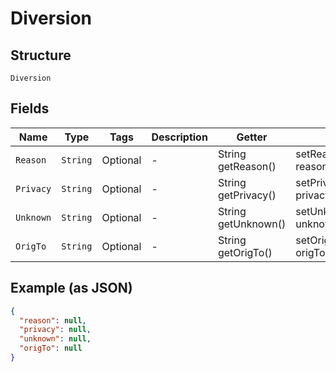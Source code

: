 
# Diversion

## Structure

`Diversion`

## Fields

| Name | Type | Tags | Description | Getter | Setter |
|  --- | --- | --- | --- | --- | --- |
| `Reason` | `String` | Optional | - | String getReason() | setReason(String reason) |
| `Privacy` | `String` | Optional | - | String getPrivacy() | setPrivacy(String privacy) |
| `Unknown` | `String` | Optional | - | String getUnknown() | setUnknown(String unknown) |
| `OrigTo` | `String` | Optional | - | String getOrigTo() | setOrigTo(String origTo) |

## Example (as JSON)

```json
{
  "reason": null,
  "privacy": null,
  "unknown": null,
  "origTo": null
}
```

